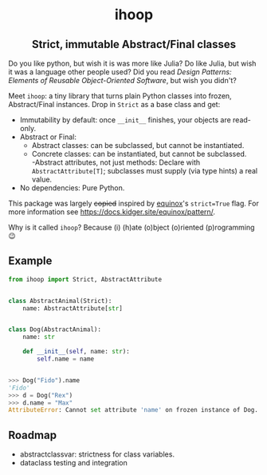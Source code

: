 
<h1 align="center">ihoop</h1>
<h2 align="center">Strict, immutable Abstract/Final classes</h2>

Do you like python, but wish it is was more like Julia? Do like Julia, but wish it was a language other people used? Did you read *Design Patterns: Elements of Reusable Object-Oriented Software*, but wish you didn't? 

Meet `ihoop`: a tiny library that turns plain Python classes into frozen, Abstract/Final instances. Drop in `Strict` as a base class and get:
- Immutability by default: once `__init__` finishes, your objects are read-only.  
- Abstract or Final:
  - Abstract classes: can be subclassed, but cannot be instantiated.  
  - Concrete classes: can be instantiated, but cannot be subclassed.  
-Abstract attributes, not just methods: Declare with `AbstractAttribute[T]`; subclasses must supply (via type hints) a real value.
- No dependencies: Pure Python.


This package was largely ~~copied~~ inspired by [equinox](https://docs.kidger.site/equinox/)'s `strict=True` flag. For more information see https://docs.kidger.site/equinox/pattern/.

Why is it called `ihoop`? Because (i) (h)ate (o)bject (o)riented (p)rogramming 😉

## Example

```python
from ihoop import Strict, AbstractAttribute


class AbstractAnimal(Strict):
    name: AbstractAttribute[str]


class Dog(AbstractAnimal):
    name: str

    def __init__(self, name: str):
        self.name = name


>>> Dog("Fido").name
'Fido'
>>> d = Dog("Rex")
>>> d.name = "Max"
AttributeError: Cannot set attribute 'name' on frozen instance of Dog. strict objects are immutable after initialization.
```


## Roadmap

- abstractclassvar: strictness for class variables.
- dataclass testing and integration

